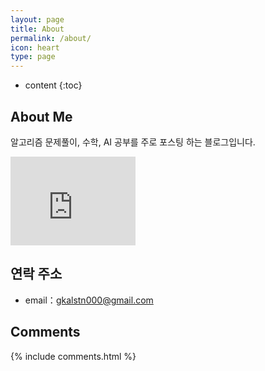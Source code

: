 ```yaml
---
layout: page
title: About
permalink: /about/
icon: heart
type: page
---
```


* content
{:toc}

## About Me

알고리즘 문제풀이, 수학, AI 공부를 주로 포스팅 하는 블로그입니다.  


<iframe src="https://githubbadge.appspot.com/gkalstn000?s=1" style="border: 0;height: 142px;width: 200px;overflow: hidden;" frameBorder="0"></iframe>

## 연락 주소

* email：gkalstn000@gmail.com

## Comments

{% include comments.html %}
